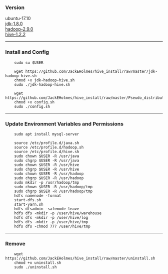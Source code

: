 ### Version

ubuntu-17.10  
[jdk-1.8.0](http://www.oracle.com/technetwork/java/javase/downloads/jdk8-downloads-2133151.html)  
[hadoop-2.9.0](http://mirrors.tuna.tsinghua.edu.cn/apache/hadoop/common/hadoop-2.9.0/)  
[hive-1.2.2](https://mirrors.tuna.tsinghua.edu.cn/apache/hive/hive-1.2.2/)  


* * *

### Install and Config

        sudo su $USER

        wget https://github.com/JackEHolmes/hive_install/raw/master/jdk-hadoop-hive.sh
        chmod +x jdk-hadoop-hive.sh  
        sudo ./jdk-hadoop-hive.sh 

        wget https://github.com/JackEHolmes/hive_install/raw/master/Pseudo_distributed/config.sh  
        chmod +x config.sh  
        sudo ./config.sh  

  
* * *

### Update Environment Variables and Permissions
        sudo apt install mysql-server

        source /etc/profile.d/java.sh  
        source /etc/profile.d/hadoop.sh  
        source /etc/profile.d/hive.sh 
        sudo chown $USER -R /usr/java
        sudo chgrp $USER -R /usr/java
        sudo chown $USER -R /usr/hive
        sudo chgrp $USER -R /usr/hive
        sudo chown $USER -R /usr/hadoop
        sudo chgrp $USER -R /usr/hadoop
        sudo mkdir -p /usr/hadoop/tmp
        sudo chown $USER -R /usr/hadoop/tmp
        sudo chgrp $USER -R /usr/hadoop/tmp
        hdfs namenode -format
        start-dfs.sh
        start-yarn.sh
        hdfs dfsadmin -safemode leave
        hdfs dfs -mkdir -p /user/hive/warehouse
        hdfs dfs -mkdir -p /user/hive/log
        hdfs dfs -mkdir -p /user/hive/tmp
        hdfs dfs -chmod 777 /user/hive/tmp



* * *
### Remove
     
        wget https://github.com/JackEHolmes/hive_install/raw/master/uninstall.sh  
        chmod +x uninstall.sh  
        sudo ./uninstall.sh   


